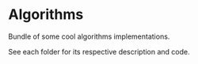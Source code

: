 # Algorithms
Bundle of some cool algorithms implementations.

See each folder for its respective description and code.
